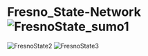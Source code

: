 # Fresno_State-Network![FresnoState_sumo1](https://user-images.githubusercontent.com/104651582/168932164-3da71acd-a119-44cb-a13a-933ef82bea5d.jpg)
![FresnoState2](https://user-images.githubusercontent.com/104651582/168932167-b6c1a49c-2953-48b8-b9a1-d3203ef53578.jpg)
![FresnoState3](https://user-images.githubusercontent.com/104651582/168932168-489bf205-c4b4-4e20-a281-345be1c19745.jpg)
